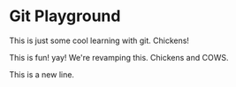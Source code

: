 # Git Playground

This is just some cool learning with git. Chickens!

This is fun! yay! We're revamping this. Chickens and COWS.

This is a new line.
